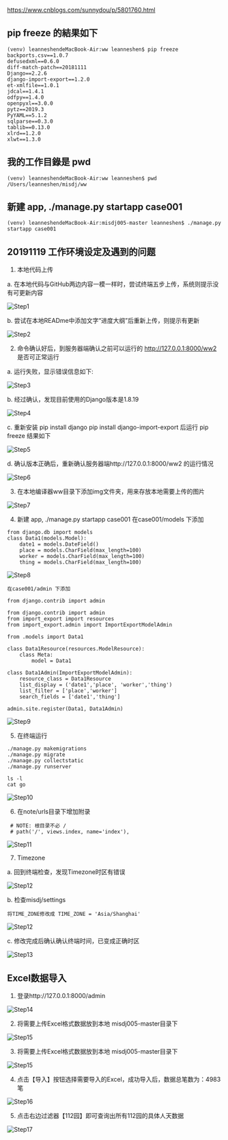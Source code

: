 https://www.cnblogs.com/sunnydou/p/5801760.html

## pip freeze 的結果如下
```
(venv) leanneshendeMacBook-Air:ww leanneshen$ pip freeze
backports.csv==1.0.7
defusedxml==0.6.0
diff-match-patch==20181111
Django==2.2.6
django-import-export==1.2.0
et-xmlfile==1.0.1
jdcal==1.4.1
odfpy==1.4.0
openpyxl==3.0.0
pytz==2019.3
PyYAML==5.1.2
sqlparse==0.3.0
tablib==0.13.0
xlrd==1.2.0
xlwt==1.3.0

```

## 我的工作目錄是  pwd
```
(venv) leanneshendeMacBook-Air:ww leanneshen$ pwd
/Users/leanneshen/misdj/ww

```

## 新建  app, ./manage.py startapp case001
```
(venv) leanneshendeMacBook-Air:misdj005-master leanneshen$ ./manage.py startapp case001

```


## 20191119 工作环境设定及遇到的问题

1. 本地代码上传
  
  a. 在本地代码与GitHub两边内容一模一样时，尝试终端五步上传，系统则提示没有可更新内容

![Step1](img/01_上传.png)


  b. 尝试在本地READme中添加文字“进度大纲”后重新上传，则提示有更新

![Step2](img/02_上传.png)

2. 命令确认好后，到服务器端确认之前可以运行的 http://127.0.0.1:8000/ww2 是否可正常运行

  a. 运行失败，显示错误信息如下:
  
 ![Step3](img/03_运行ww2.png)
 
  b. 经过确认，发现目前使用的Django版本是1.8.19
  
 ![Step4](img/04_pipfreeze.png)
  
  c. 重新安装 pip install django
             pip install django-import-export
     后运行 pip freeze 结果如下
     
 ![Step5](img/05_pipreeze.png)
 
  d. 确认版本正确后，重新确认服务器端http://127.0.0.1:8000/ww2 的运行情况

 ![Step6](img/04_运行ww2.png)
 
3. 在本地编译器ww目录下添加img文件夹，用来存放本地需要上传的图片
 
 ![Step7](img/06_addimg.png)
 
4. 新建  app, ./manage.py startapp case001
   在case001/models 下添加
```
from django.db import models
class Data1(models.Model):
    date1 = models.DateField()
    place = models.CharField(max_length=100)
    worker = models.CharField(max_length=100)
    thing = models.CharField(max_length=100)
```
  ![Step8](img/07_createcase01.png)
  
    在case001/admin 下添加
```
from django.contrib import admin

from django.contrib import admin
from import_export import resources
from import_export.admin import ImportExportModelAdmin

from .models import Data1

class Data1Resource(resources.ModelResource):
    class Meta:
        model = Data1

class Data1Admin(ImportExportModelAdmin):
    resource_class = Data1Resource
    list_display = ('date1','place', 'worker','thing')
    list_filter = ['place','worker']
    search_fields = ['date1','thing']
   
admin.site.register(Data1, Data1Admin)
```
  ![Step9](img/08_createcase01.png)
  
 
5. 在终端运行
```
./manage.py makemigrations
./manage.py migrate
./manage.py collectstatic
./manage.py runserver

ls -l
cat go
```
![Step10](img/09_catgo.png)

6. 在note/urls目录下增加附录
```
 # NOTE: 根目录不必 /
 # path('/', views.index, name='index'),
```
![Step11](img/10_增加附录.png)

7. Timezone

 a. 回到终端检查，发现Timezone时区有错误

![Step12](img/11_timezone.png)

 b. 检查misdj/settings
```
将TIME_ZONE修改成 TIME_ZONE = 'Asia/Shanghai'
```
![Step12](img/12_timezone.png)

 c. 修改完成后确认确认终端时间，已变成正确时区
 
![Step13](img/13_timezone.png)

## Excel数据导入

1. 登录http://127.0.0.1:8000/admin

![Step14](img/14_dataimport.png)

2. 将需要上传Excel格式数据放到本地 misdj005-master目录下

![Step15](img/15_dataimport.png)

3. 将需要上传Excel格式数据放到本地 misdj005-master目录下

![Step15](img/15_dataimport.png)

4. 点击【导入】按钮选择需要导入的Excel，成功导入后，数据总笔数为：4983笔

![Step16](img/16_dataimport.png)

5. 点击右边过滤器【112园】即可查询出所有112园的具体人天数据

![Step17](img/17_dataimport.png)
 



